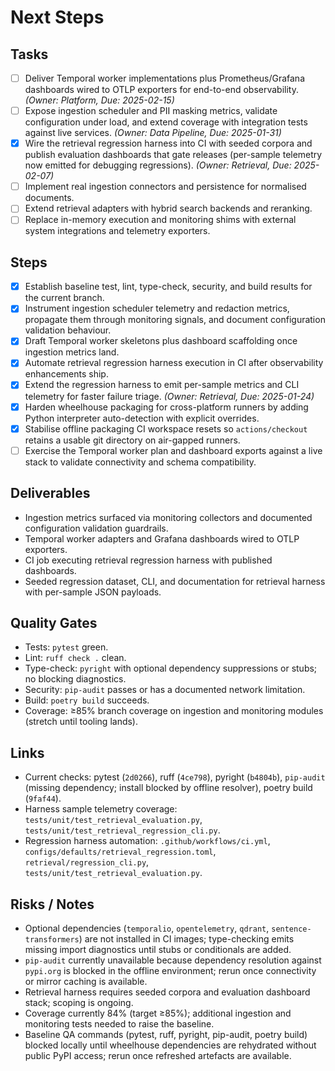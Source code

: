 # Next Steps

## Tasks
- [ ] Deliver Temporal worker implementations plus Prometheus/Grafana
   dashboards wired to OTLP exporters for end-to-end observability. *(Owner:
   Platform, Due: 2025-02-15)*
- [ ] Expose ingestion scheduler and PII masking metrics, validate
   configuration under load, and extend coverage with integration tests
   against live services. *(Owner: Data Pipeline, Due: 2025-01-31)*
- [x] Wire the retrieval regression harness into CI with seeded corpora and
  publish evaluation dashboards that gate releases (per-sample telemetry now
  emitted for debugging regressions). *(Owner: Retrieval, Due: 2025-02-07)*
- [ ] Implement real ingestion connectors and persistence for normalised
   documents.
- [ ] Extend retrieval adapters with hybrid search backends and reranking.
- [ ] Replace in-memory execution and monitoring shims with external system
   integrations and telemetry exporters.

## Steps
- [x] Establish baseline test, lint, type-check, security, and build results
   for the current branch.
- [x] Instrument ingestion scheduler telemetry and redaction metrics,
   propagate them through monitoring signals, and document configuration
   validation behaviour.
- [x] Draft Temporal worker skeletons plus dashboard scaffolding once
   ingestion metrics land.
- [x] Automate retrieval regression harness execution in CI after
   observability enhancements ship.
- [x] Extend the regression harness to emit per-sample metrics and CLI
  telemetry for faster failure triage. *(Owner: Retrieval, Due: 2025-01-24)*
- [x] Harden wheelhouse packaging for cross-platform runners by adding Python
  interpreter auto-detection with explicit overrides.
- [x] Stabilise offline packaging CI workspace resets so `actions/checkout`
  retains a usable git directory on air-gapped runners.
- [ ] Exercise the Temporal worker plan and dashboard exports against a live
  stack to validate connectivity and schema compatibility.

## Deliverables
- Ingestion metrics surfaced via monitoring collectors and documented
   configuration validation guardrails.
- Temporal worker adapters and Grafana dashboards wired to OTLP exporters.
- CI job executing retrieval regression harness with published dashboards.
- Seeded regression dataset, CLI, and documentation for retrieval harness with
  per-sample JSON payloads.

## Quality Gates
- Tests: `pytest` green.
- Lint: `ruff check .` clean.
- Type-check: `pyright` with optional dependency suppressions or stubs; no
   blocking diagnostics.
- Security: `pip-audit` passes or has a documented network limitation.
- Build: `poetry build` succeeds.
- Coverage: ≥85% branch coverage on ingestion and monitoring modules (stretch
   until tooling lands).

## Links
- Current checks: pytest (`2d0266`), ruff (`4ce798`), pyright (`b4804b`),
  `pip-audit` (missing dependency; install blocked by offline resolver),
  poetry build (`9faf44`).
- Harness sample telemetry coverage: `tests/unit/test_retrieval_evaluation.py`,
  `tests/unit/test_retrieval_regression_cli.py`.
- Regression harness automation: `.github/workflows/ci.yml`,
  `configs/defaults/retrieval_regression.toml`,
  `retrieval/regression_cli.py`, `tests/unit/test_retrieval_evaluation.py`.

## Risks / Notes
- Optional dependencies (`temporalio`, `opentelemetry`, `qdrant`,
   `sentence-transformers`) are not installed in CI images; type-checking
   emits missing import diagnostics until stubs or conditionals are added.
- `pip-audit` currently unavailable because dependency resolution against
  `pypi.org` is blocked in the offline environment; rerun once connectivity or
  mirror caching is available.
- Retrieval harness requires seeded corpora and evaluation dashboard stack;
   scoping is ongoing.
- Coverage currently 84% (target ≥85%); additional ingestion and monitoring
  tests needed to raise the baseline.
- Baseline QA commands (pytest, ruff, pyright, pip-audit, poetry build) blocked
  locally until wheelhouse dependencies are rehydrated without public PyPI
  access; rerun once refreshed artefacts are available.

